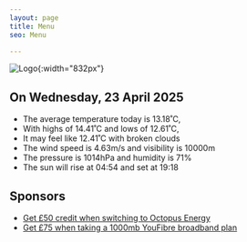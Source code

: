 ```yaml
---
layout: page
title: Menu
seo: Menu

---
```


![Logo](/images/logo.jpg){:width="832px"}

<!-- weather_marker starts -->
## On Wednesday, 23 April 2025

- The average temperature today is 13.18˚C,
- With highs of 14.41˚C and lows of 12.61˚C,
- It may feel like 12.41˚C with broken clouds
- The wind speed is 4.63m/s and visibility is 10000m
- The pressure is 1014hPa and humidity is 71%
- The sun will rise at 04:54 and set at 19:18

<!-- weather_marker ends -->

## Sponsors

- [Get £50 credit when switching to Octopus Energy](https://bit.ly/3oD1nnS)
- [Get £75 when taking a 1000mb YouFibre broadband plan](https://aklam.io/91zWhU?)
